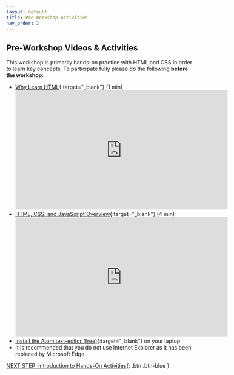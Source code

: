 ```yaml
---
layout: default
title: Pre-Workshop Activities
nav_order: 2
---
```

## Pre-Workshop Videos & Activities
This workshop is primarily hands-on practice with HTML and CSS in order to learn key concepts. To participate fully please do the following **before the workshop**:

-   [Why Learn HTML](https://www.youtube.com/watch?v=8N-k0DRRuRY){:target="_blank"} (1 min)<br>
    <iframe width="560" height="315" src="https://www.youtube.com/embed/8N-k0DRRuRY" title="YouTube video player" frameborder="0" allow="accelerometer; autoplay; clipboard-write; encrypted-media; gyroscope; picture-in-picture" allowfullscreen></iframe>
-   [HTML, CSS, and JavaScript Overview](https://www.youtube.com/watch?v=gT0Lh1eYk78){:target="_blank"} (4 min)<br>
    <iframe width="560" height="315" src="https://www.youtube.com/embed/gT0Lh1eYk78" title="YouTube video player" frameborder="0" allow="accelerometer; autoplay; clipboard-write; encrypted-media; gyroscope; picture-in-picture" allowfullscreen></iframe>
-   [Install the Atom text-editor (free)](https://atom.io/){:target="_blank"} on your laptop
-   It is recommended that you do not use Internet Explorer as it has been replaced by Microsoft Edge

[NEXT STEP: Introduction to Hands-On Activities](activities-intro.html){: .btn .btn-blue }
